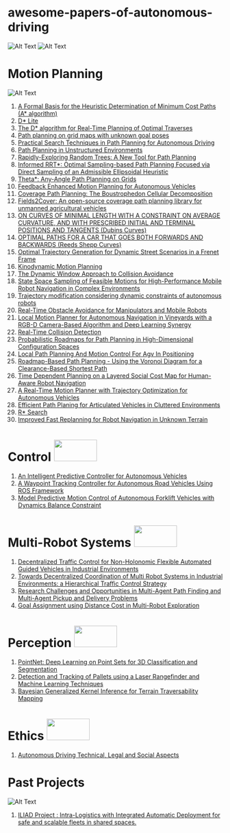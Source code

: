 # awesome-papers-of-autonomous-driving
![Alt Text](https://static01.nyt.com/images/2017/05/26/business/26wheels-top/26wheels-top-superJumbo.gif)
![Alt Text](https://j.gifs.com/rR66g2.gif)

# Motion Planning 
![Alt Text](https://developer-blogs.nvidia.com/wp-content/uploads/2020/01/auto-social-drive-labs-localization-5-seconds.gif)

1) <a href="https://sci-hub.se/https://ieeexplore.ieee.org/document/4082128" target="_blank">A Formal Basis for the Heuristic Determination of Minimum Cost Paths (A* algorithm) </a> 
2) <a href="http://idm-lab.org/bib/abstracts/papers/aaai02b.pdf" target="_blank">D* Lite</a>
3) <a href="https://www.ri.cmu.edu/pub_files/pub3/stentz_anthony__tony__1994_2/stentz_anthony__tony__1994_2.pdf" target="_blank">The D* algorithm for Real-Time Planning of Optimal Traverses</a>
4) <a href="https://sci-hub.se/https://ieeexplore.ieee.org/document/6728269" target="_blank">Path planning on grid maps with unknown goal poses</a>
5) <a href="https://ai.stanford.edu/~ddolgov/papers/dolgov_gpp_stair08.pdf" target="_blank">Practical Search Techniques in Path Planning for Autonomous Driving</a>
6) <a href="https://www.researchgate.net/publication/337719881_Path_Planning_in_Unstructured_Environments_A_Real-time_Hybrid_A_Implementation_for_Fast_and_Deterministic_Path_Generation_for_the_KTH_Research_Concept_Vehicle" target="_blank">Path Planning in
Unstructured Environments </a>
7) <a href="http://msl.cs.illinois.edu/~lavalle/papers/Lav98c.pdf" target="_blank">Rapidly-Exploring Random Trees: A New Tool for Path Planning</a>
8) <a href="https://arxiv.org/pdf/1404.2334.pdf" target="_blank">Informed RRT*: Optimal Sampling-based Path Planning Focused via Direct Sampling of an Admissible Ellipsoidal Heuristic</a>
9) <a href="https://arxiv.org/pdf/1401.3843.pdf" target="_blank">Theta*: Any-Angle Path Planning on Grids</a>
10) <a href="https://arxiv.org/pdf/2007.05794.pdf" target="_blank">Feedback Enhanced Motion Planning for Autonomous Vehicles</a>
11) <a href="https://www.ri.cmu.edu/pub_files/pub4/choset_howie_1997_3/choset_howie_1997_3.pdf" target="_blank">Coverage Path Planning: The Boustrophedon Cellular Decomposition</a>
12) <a href="https://arxiv.org/pdf/2210.07838.pdf" target="_blank">Fields2Cover: An open-source coverage path planning library for unmanned agricultural vehicles</a>
13) <a href="https://www.jstor.org/stable/2372560" target="_blank">ON CURVES OF MINIMAL LENGTH WITH A CONSTRAINT ON AVERAGE CURVATURE, AND WITH PRESCRIBED INITIAL AND TERMINAL POSITIONS AND TANGENTS (Dubins Curves)</a>
14) <a href="https://www.google.com/url?sa=t&rct=j&q=&esrc=s&source=web&cd=&ved=2ahUKEwiGydKz_N3-AhVq9zgGHQ0QDMEQFnoECA4QAQ&url=https%3A%2F%2Fprojecteuclid.org%2Fjournals%2Fpacific-journal-of-mathematics%2Fvolume-145%2Fissue-2%2FOptimal-paths-for-a-car-that-goes-both-forwards-and%2Fpjm%2F1102645450.pdf&usg=AOvVaw1VAOI7f5K-LGIAdjoUANcQ" target="_blank">OPTIMAL PATHS FOR A CAR THAT GOES BOTH FORWARDS AND BACKWARDS (Reeds Shepp Curves)</a>
15) <a href="https://www.researchgate.net/profile/Moritz-Werling/publication/224156269_Optimal_Trajectory_Generation_for_Dynamic_Street_Scenarios_in_a_Frenet_Frame/links/54f749df0cf210398e9277af/Optimal-Trajectory-Generation-for-Dynamic-Street-Scenarios-in-a-Frenet-Frame.pdf" target="_blank">Optimal Trajectory Generation for Dynamic Street Scenarios in a Frenet Frame</a>
16) <a href="https://dl.acm.org/doi/pdf/10.1145/174147.174150" target="_blank">Kinodynamic  Motion  Planning</a>
17) <a href="https://www.ri.cmu.edu/pub_files/pub1/fox_dieter_1997_1/fox_dieter_1997_1.pdf" target="_blank">The Dynamic Window Approach to Collision Avoidance</a>
18) <a href="https://www.ri.cmu.edu/pub_files/pub4/howard_thomas_2008_1/howard_thomas_2008_1.pdf" target="_blank">State Space Sampling of Feasible Motions for High-Performance Mobile Robot Navigation in Complex Environments</a>
19)  <a href="http://files.davidqiu.com/research/paper/2012_rosmann_TEB%20Planner%20Trajectory%20modification%20considering%20dynamic%20constraints%20of%20autonomous%20robots%20%5BROBOTIK%202012%5D.pdf" target="_blank">Trajectory modification considering dynamic constraints of autonomous robots</a>
20) <a href="https://khatib.stanford.edu/publications/pdfs/Khatib_1986_IJRR.pdf" target="_blank">Real-Time Obstacle Avoidance for Manipulators and Mobile Robots </a>
21) <a href="https://arxiv.org/pdf/2005.12815.pdf" target="_blank">Local Motion Planner for Autonomous Navigation in Vineyards with a RGB-D Camera-Based Algorithm and Deep Learning Synergy</a>
22) <a href="http://www.r-5.org/files/books/computers/algo-list/realtime-3d/Christer_Ericson-Real-Time_Collision_Detection-EN.pdf" target="_blank">Real-Time Collision Detection</a>
23) <a href="https://www.cs.cmu.edu/~motionplanning/papers/sbp_papers/PRM/prmbasic_01.pdf" target="_blank">Probabilistic Roadmaps for Path Planning in High-Dimensional Configuration Spaces</a>
24) <a href="https://sci-hub.se/https://ieeexplore.ieee.org/document/637936" target="_blank">Local Path Planning And Motion Control For Agv In Positioning</a>
25) <a href="https://www.researchgate.net/publication/3344960_Roadmap-Based_Path_Planning_-_Using_the_Voronoi_Diagram_for_a_Clearance-Based_Shortest_Path" target="_blank">Roadmap-Based Path Planning - Using the Voronoi Diagram for a Clearance-Based Shortest Path</a>
26) <a href="http://ais.informatik.uni-freiburg.de/publications/papers/kollmitz15ecmr.pdf" target="_blank">Time Dependent Planning on a Layered Social Cost Map for Human-Aware Robot Navigation</a>
27) <a href="https://www.ri.cmu.edu/pub_files/2012/5/ICRA12_xuwd_Final.pdf" target="_blank">A Real-Time Motion Planner with Trajectory Optimization for Autonomous Vehicles</a>
28) <a href="https://www.mdpi.com/1424-8220/20/23/6821" target="_blank">Efficient Path Planing for Articulated Vehicles in Cluttered Environments</a>
29) <a href="https://www.cs.cmu.edu/~maxim/files/rstar_aaai08.pdf" target="_blank">R* Search</a>
30) <a href="https://www.cs.cmu.edu/~maxim/files/dlite_tro05.pdf" target="_blank">Improved Fast Replanning for Robot Navigation in Unknown Terrain</a>

# Control <img src=https://user-images.githubusercontent.com/45606539/119007993-a6800d00-b989-11eb-9bbd-1009e790448a.gif width=100 height=50>
1) <a href="https://apps.dtic.mil/sti/pdfs/ADA282852.pdf" target="_blank">An Intelligent Predictive Controller for Autonomous Vehicles</a>
2) <a href="https://www.mdpi.com/1424-8220/20/14/4062" target="_blank">A Waypoint Tracking Controller for Autonomous
Road Vehicles Using ROS Framework</a>
3) <a href="https://people.eng.unimelb.edu.au/alirezam/PDF/ICARCV2016_MPMC.pdf" target="_blank">Model Predictive Motion Control of Autonomous
Forklift Vehicles with Dynamics Balance Constraint</a>

# Multi-Robot Systems <img src=https://homepages.laas.fr/afranchi/robotics/sites/default/myFiles/images/srg-3Dsim-1.gif width=100 height=50>
1) <a href="https://www.tandfonline.com/doi/abs/10.1163/016918611X563283" target="_blank">Decentralized Traffic Control for Non-Holonomic Flexible Automated Guided Vehicles in Industrial Environments</a>
2) <a href="https://ieeexplore.ieee.org/document/6646110" target="_blank">Towards Decentralized Coordination of Multi Robot Systems in Industrial Environments: a Hierarchical Traffic Control Strategy</a>
3) <a href="http://www.orensalzman.com/docs/AAMAS20.pdf" target="_blank">Research Challenges and Opportunities in Multi-Agent Path Finding and Multi-Agent Pickup and Delivery Problems</a>
4) <a href="https://sci-hub.se/https://ieeexplore.ieee.org/document/6385660" target="_blank">Goal Assignment using Distance Cost in Multi-Robot Exploration</a>

# Perception <img src=https://pratt.duke.edu/sites/pratt.duke.edu/files/frustum.gif width=100 height=50>
1) <a href="https://arxiv.org/pdf/1612.00593.pdf" target="_blank">PointNet: Deep Learning on Point Sets for 3D Classification and Segmentation</a>
2) <a href="https://inria.hal.science/hal-02557329/document" target="_blank">Detection and Tracking of Pallets using a Laser Rangefinder and Machine Learning Techniques</a>
3) <a href="http://proceedings.mlr.press/v87/shan18a/shan18a.pdf" target="_blank">Bayesian Generalized Kernel Inference for Terrain Traversability Mapping</a>

# Ethics <img src=https://cdn.techinasia.com/wp-content/uploads/2021/06/1624011493_court-law.gif width=100 height=50>
1) <a href="https://typeset.io/pdf/autonomous-driving-technical-legal-and-social-aspects-488md5hik9.pdf" target="_blank">Autonomous Driving Technical, Legal and Social Aspects </a>

# Past Projects 
![Alt Text](https://iliad-project.eu/wp-content/uploads/2016/05/ILIAD-1-e1491249847738.jpg)
1) <a href="https://iliad-project.eu/" target="_blank">ILIAD Project : Intra-Logistics with Integrated Automatic Deployment for safe and scalable fleets in shared spaces.  </a>



